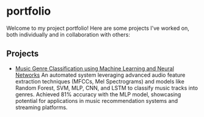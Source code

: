 # portfolio

Welcome to my project portfolio! Here are some projects I've worked on, both individually and in collaboration with others:

## Projects

- [Music Genre Classification using Machine Learning and Neural Networks](https://github.com/NarmeenAlmarzooqi/music-genre-classification)
  An automated system leveraging advanced audio feature extraction techniques (MFCCs, Mel Spectrograms) and models like Random Forest, SVM, MLP, CNN, and LSTM to classify music tracks into genres. Achieved 81% accuracy with the MLP model, showcasing potential for applications in music recommendation systems and streaming platforms.
